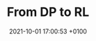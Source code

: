 ---
layout: post
title:  "From DP to RL"
date:   2021-10-01 17:00:53 +0100
categories: jekyll update
---